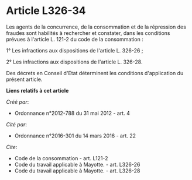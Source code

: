 # Article L326-34

Les agents de la concurrence, de la consommation et de la répression des fraudes sont habilités à rechercher et constater,
dans les conditions prévues à l'article L. 121-2 du code de la consommation : 

1° Les infractions aux dispositions de l'article L. 326-26 ; 

2° Les infractions aux dispositions de l'article L. 326-28. 

Des décrets en Conseil d'Etat déterminent les conditions d'application du présent article.

**Liens relatifs à cet article**

_Créé par_:

  - Ordonnance n°2012-788 du 31 mai 2012 - art. 4

_Cité par_:

  - Ordonnance n°2016-301 du 14 mars 2016 - art. 22

_Cite_:

  - Code de la consommation - art. L121-2
  - Code du travail applicable à Mayotte. - art. L326-26
  - Code du travail applicable à Mayotte. - art. L326-28
